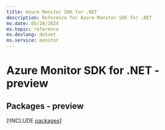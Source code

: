 ```yaml
---
title: Azure Monitor SDK for .NET
description: Reference for Azure Monitor SDK for .NET
ms.date: 05/28/2024
ms.topic: reference
ms.devlang: dotnet
ms.service: monitor
---
```

# Azure Monitor SDK for .NET - preview
## Packages - preview
[!INCLUDE [packages](monitor-index.md)]
